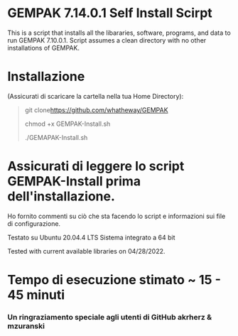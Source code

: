 # GEMPAK 7.14.0.1 Self Install Scirpt

This is a script that installs all the libararies, software, programs, and data to run GEMPAK 7.10.0.1.  Script assumes a clean directory with no other installations of GEMPAK.

# Installazione

(Assicurati di scaricare la cartella nella tua Home Directory):

> git clone<https://github.com/whatheway/GEMPAK>
>
> chmod +x GEMPAK-Install.sh
>
> ./GEMAPAK-Install.sh

# Assicurati di leggere lo script GEMPAK-Install prima dell'installazione.

Ho fornito commenti su ciò che sta facendo lo script e informazioni sui file di configurazione.

Testato su Ubuntu 20.04.4 LTS
Sistema integrato a 64 bit

Tested with current available libraries on 04/28/2022. 

# Tempo di esecuzione stimato ~ 15 - 45 minuti

### Un ringraziamento speciale agli utenti di GitHub akrherz & mzuranski
